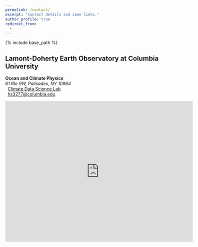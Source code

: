 ```yaml
---
permalink: /contact/
excerpt: "Contact details and some links."
author_profile: true
redirect_from: 
  - 
---
```


{% include base_path %}

## Lamont-Doherty Earth Observatory at Columbia University
**Ocean and Climate Physics**<br /> 
*61 Rte 9W, Palisades, NY 10964* <br /> 
<i class="fas fa-desktop" aria-hidden="true"></i>&nbsp;&nbsp;<a href="{{ site.author.uri }}">Climate Data Science Lab</a><br />
<i class="fas fa-envelope" aria-hidden="true"></i>&nbsp;&nbsp;<a href="hs3277@columbia.edu">hs3277@columbia.edu</a><br />

<iframe src="https://www.google.com/maps/embed?pb=!1m14!1m8!1m3!1d12043.964801565153!2d-73.9090525!3d41.0035658!3m2!1i1024!2i768!4f13.1!3m3!1m2!1s0x0%3A0x4ff244bfbdaca2f5!2sLamont-Doherty%20Earth%20Observatory!5e0!3m2!1sen!2sus!4v1605456212792!5m2!1sen!2sus" width="600" height="450" frameborder="0" style="border:0;" allowfullscreen="" aria-hidden="false" tabindex="0"></iframe><br />


<!-- <img src="/images/018_Telegrafenberg_Suering_Haus_PIK.jpg" alt="018_Telegrafenberg_Suering_Haus_PIK" title="PIK's Suering building at Telegrafenberg, Potsdam. Photo &copy; Andrea Künstle" width="450"><br />
<span style="font-size: 9pt;">PIK's Suering building at Telegrafenberg, Potsdam. Photo &copy; Andrea Künstle</span> -->


